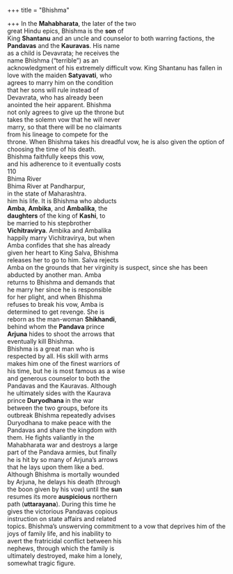+++
title = "Bhishma"

+++
In the **Mahabharata**, the later of the two  
great Hindu epics, Bhishma is the **son** of  
King **Shantanu** and an uncle and counselor to both warring factions, the  
**Pandavas** and the **Kauravas**. His name  
as a child is Devavrata; he receives the  
name Bhishma (“terrible”) as an  
acknowledgment of his extremely difficult vow. King Shantanu has fallen in  
love with the maiden **Satyavati**, who  
agrees to marry him on the condition  
that her sons will rule instead of  
Devavrata, who has already been  
anointed the heir apparent. Bhishma  
not only agrees to give up the throne but  
takes the solemn vow that he will never  
marry, so that there will be no claimants  
from his lineage to compete for the  
throne. When Bhishma takes his dreadful vow, he is also given the option of  
choosing the time of his death.  
Bhishma faithfully keeps this vow,  
and his adherence to it eventually costs  
110  
Bhima River  
Bhima River at Pandharpur,  
in the state of Maharashtra.  
him his life. It is Bhishma who abducts  
**Amba**, **Ambika**, and **Ambalika**, the  
**daughters** of the king of **Kashi**, to  
be married to his stepbrother  
**Vichitravirya**. Ambika and Ambalika  
happily marry Vichitravirya, but when  
Amba confides that she has already  
given her heart to King Salva, Bhishma  
releases her to go to him. Salva rejects  
Amba on the grounds that her virginity is suspect, since she has been  
abducted by another man. Amba  
returns to Bhishma and demands that  
he marry her since he is responsible  
for her plight, and when Bhishma  
refuses to break his vow, Amba is  
determined to get revenge. She is  
reborn as the man-woman **Shikhandi**,  
behind whom the **Pandava** prince  
**Arjuna** hides to shoot the arrows that  
eventually kill Bhishma.  
Bhishma is a great man who is  
respected by all. His skill with arms  
makes him one of the finest warriors of  
his time, but he is most famous as a wise  
and generous counselor to both the  
Pandavas and the Kauravas. Although  
he ultimately sides with the Kaurava  
prince **Duryodhana** in the war  
between the two groups, before its  
outbreak Bhishma repeatedly advises  
Duryodhana to make peace with the  
Pandavas and share the kingdom with  
them. He fights valiantly in the  
Mahabharata war and destroys a large  
part of the Pandava armies, but finally  
he is hit by so many of Arjuna’s arrows  
that he lays upon them like a bed.  
Although Bhishma is mortally wounded  
by Arjuna, he delays his death (through  
the boon given by his vow) until the **sun**  
resumes its more **auspicious** northern  
path (**uttarayana**). During this time he  
gives the victorious Pandavas copious  
instruction on state affairs and related  
topics. Bhishma’s unswerving commitment to a vow that deprives him of the  
joys of family life, and his inability to  
avert the fratricidal conflict between his  
nephews, through which the family is  
ultimately destroyed, make him a lonely,  
somewhat tragic figure.